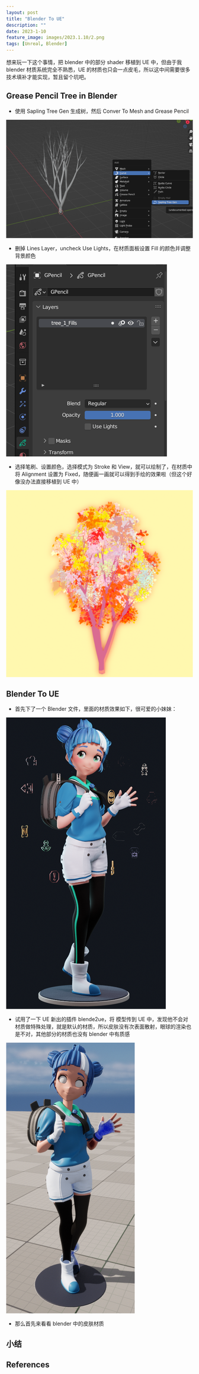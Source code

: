 ```yaml
---
layout: post
title: "Blender To UE"
description: ""
date: 2023-1-10
feature_image: images/2023.1.10/2.png
tags: [Unreal, Blender]
---
```


想来玩一下这个事情，把 blender 中的部分 shader 移植到 UE 中，但由于我 blender 材质系统完全不熟悉，UE 的材质也只会一点皮毛，所以这中间需要很多技术填补才能实现，暂且留个坑吧。

<!--more-->

## Grease Pencil Tree in Blender

- 使用 Sapling Tree Gen 生成树，然后 Conver To Mesh and Grease Pencil

![](../images/2023.1.10/2.png)

- 删掉 Lines Layer，uncheck Use Lights，在材质面板设置 Fill 的颜色并调整背景颜色 

![](../images/2023.1.10/3.png)

- 选择笔刷、设置颜色，选择模式为 Stroke 和 View，就可以绘制了，在材质中将 Alignment 设置为 Fixed，随便画一画就可以得到手绘的效果啦（但这个好像没办法直接移植到 UE 中）

![](../images/2023.1.10/4.png)



## Blender To UE

- 首先下了一个 Blender 文件，里面的材质效果如下，很可爱的小妹妹：

![](../images/2023.1.10/0.png)

- 试用了一下 UE 新出的插件 blende2ue，将 模型传到 UE 中，发现他不会对材质做特殊处理，就是默认的材质，所以皮肤没有次表面散射，眼球的渲染也是不对，其他部分的材质也没有 blender 中有质感

![](../images/2023.1.10/1.png)

- 那么首先来看看 blender 中的皮肤材质



## 小结

## References